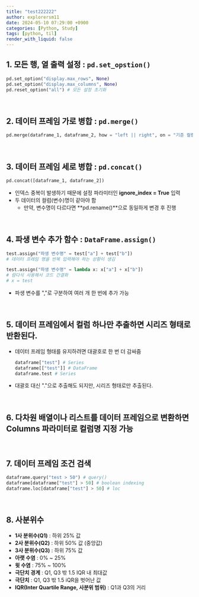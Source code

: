 ```yaml
---
title: "test222222"
author: explorersm11
date: 2024-05-10 07:29:00 +0900
categories: [Python, Study]
tags: [python, til]
render_with_liquid: false
---  
```


## 1. 모든 행, 열 출력 설정 : `pd.set_opstion()`
```python
pd.set_option("display.max_rows", None)
pd.set_option("display.max_columns", None)
pd.reset_option("all") # 모든 설정 초기화
```

<br>
    
## 2. 데이터 프레임 가로 병합 : `pd.merge()`

```python
pd.merge(dataframe_1, dataframe_2, how = "left || right", on = "기준 컬럼")
```

<br>

## 3. 데이터 프레임 세로 병합 : `pd.concat()`

```python
pd.concat([dataframe_1, dataframe_2])
```
- 인덱스 중복이 발생하기 때문에 설정 파라미터인 **ignore_index = True** 입력
- 두 데이터의 컬럼(변수)명이 같아야 함
    - 만약, 변수명이 다르다면 **pd.rename()**으로 동일하게 변경 후 진행

<br>

## 4. 파생 변수 추가 함수 : `DataFrame.assign()`

```python
test.assign("파생 변수명" = test["a"] + test["b"])
# 데이터 프레임 명을 반복 입력해야 하는 상황이 생김

test.assign("파생 변수명" = lambda x: x["a"] + x["b"])
# 람다식 사용해서 코드 간결화
# x = test 
```
- 파생 변수를 ","로 구분하여 여러 개 한 번에 추가 가능

<br>

## 5. 데이터 프레임에서 컬럼 하나만 추출하면 시리즈 형태로 반환된다.
- 데이터 프레임 형태를 유지하려면 대괄호로 한 번 더 감싸줌
    ```python
    dataframe["test"] # Series
    dataframe[["test"]] # DataFrame
    dataframe.test # Series
    ```
- 대괄호 대신 "."으로 추출해도 되지만, 시리즈 형태로만 추출된다.

<br>

## 6. 다차원 배열이나 리스트를 데이터 프레임으로 변환하면 Columns 파라미터로 컬럼명 지정 가능

<br>

## 7. 데이터 프레임 조건 검색
```python
dataframe.query("test > 50") # query()
dataframe[dataframe["test"] > 50] # boolean indexing
dataframe.loc[dataframe["test"] > 50] # loc
```

<br>

## 8. 사분위수
- **1사 분위수(Q1)** : 하위 25% 값
- **2사 분위수(Q2)** : 하위 50% 값 (중앙값)
- **3사 분위수(Q3)** : 하위 75% 값
- **아랫 수염** : 0% ~ 25%
- **윗 수염** : 75% ~ 100%
- **극단치 경계** : Q1, Q3 밖 1.5 IQR 내 최대값
- **극단치** : Q1, Q3 밖 1.5 iQR을 벗어난 값
- **IQR(Inter Quartile Range, 사분위 범위)** : Q1과 Q3의 거리